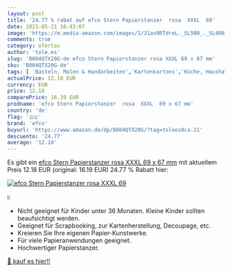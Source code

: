 ```yaml
---
layout: post
title: '24.77 % rabat auf efco Stern Papierstanzer  rosa  XXXL  69'
date: 2021-05-21 16:43:07
image: 'https://m.media-amazon.com/images/I/31ao9RTdreL._SL500_._SL400_.jpg'
comments: true
category: ofertas
author: 'tole.es'
slug: 'B004QTX20G-de efco Stern Papierstanzer rosa XXXL 69 x 67 mm'
sku: 'B004QTX20G-de'
tags: [ 'Basteln, Malen & Handarbeiten','Kartenkartons','Küche, Haushalt & Wohnen','Papier','Papierbasteln','efco', ]
actualPrice: 12.18 EUR
currency: EUR
price: 12.18
comparePrice: 16.19 EUR
prodname: 'efco Stern Papierstanzer  rosa  XXXL  69 x 67 mm'
country: 'de'
flag: '🇩🇪'
brand: 'efco'
buyurl: 'https://www.amazon.de/dp/B004QTX20G/?tag=tolees0ca-21'
descuento: '24.77'
average: '12.18'
---
```


Es gibt ein [efco Stern Papierstanzer  rosa  XXXL  69 x 67 mm](https://www.amazon.de/dp/B004QTX20G/?tag=tolees0ca-21) mit aktuellem Preis 12.18 EUR (original: 16.19 EUR) 24.77 % Rabatt hier:

[![efco Stern Papierstanzer  rosa  XXXL  69](https://m.media-amazon.com/images/I/31ao9RTdreL._SL500_._SL400_.jpg)](https://www.amazon.de/dp/B004QTX20G/?tag=tolees0ca-21)

ℹ️:

- Nicht geeignet für Kinder unter 36 Monaten. Kleine Kinder sollten beaufsichtigt werden.
- Geeignet für Scrapbooking, zur Kartenherstellung, Decoupage, etc.
- Kreieren Sie Ihre eigenen Papier-Kunstwerke.
- Für viele Papieranwendungen geeignet.
- Hochwertiger Papierstanzer.

[🛒 kauf es hier!!](https://www.amazon.de/dp/B004QTX20G/?tag=tolees0ca-21)
